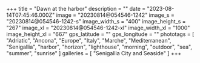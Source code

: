 +++
title = "Dawn at the harbor"
description = ""
date = "2023-08-14T07:45:46.000Z"
image = "20230814@054546-1242"
image_s = "20230814@054546-1242-s"
image_width_s = "400"
image_height_s = "267"
image_xl = "20230814@054546-1242-xl"
image_width_xl = "1000"
image_height_xl = "667"
gps_latitude = ""
gps_longitude = ""
phototags = [ "Adriatic", "Ancona", "Europe", "Italy", "Marche", "Mediterranean", "Senigallia", "harbor", "horizon", "lighthouse", "morning", "outdoor", "sea", "summer", "sunrise" ]
galleries = [ "Senigallia City and Seaside" ]
+++
